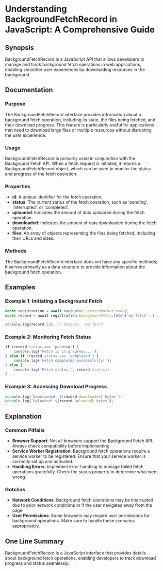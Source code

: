 <!--
Meta Description: # Understanding BackgroundFetchRecord in JavaScript: A Comprehensive Guide ## Synopsis BackgroundFetchRecord is a JavaScript API that allows developer...
Meta Keywords: fetch, background, status, backgroundfetchrecord, operation
-->

# Understanding BackgroundFetchRecord in JavaScript: A Comprehensive Guide

## Synopsis
BackgroundFetchRecord is a JavaScript API that allows developers to manage and track background fetch operations in web applications, enabling smoother user experiences by downloading resources in the background.

## Documentation
### Purpose
The BackgroundFetchRecord interface provides information about a background fetch operation, including its state, the files being fetched, and their download progress. This feature is particularly useful for applications that need to download large files or multiple resources without disrupting the user experience.

### Usage
BackgroundFetchRecord is primarily used in conjunction with the Background Fetch API. When a fetch request is initiated, it returns a BackgroundFetchRecord object, which can be used to monitor the status and progress of the fetch operation.

### Properties
- **id**: A unique identifier for the fetch operation.
- **status**: The current status of the fetch operation, such as 'pending', 'interrupted', or 'completed'.
- **uploaded**: Indicates the amount of data uploaded during the fetch operation.
- **downloaded**: Indicates the amount of data downloaded during the fetch operation.
- **files**: An array of objects representing the files being fetched, including their URLs and sizes.

### Methods
The BackgroundFetchRecord interface does not have any specific methods; it serves primarily as a data structure to provide information about the background fetch operation.

## Examples
### Example 1: Initiating a Background Fetch
```javascript
const registration = await navigator.serviceWorker.ready;
const record = await registration.backgroundFetch.fetch('my-fetch', ['/image1.jpg', '/image2.jpg']);

console.log(record.id); // Outputs: 'my-fetch'
```

### Example 2: Monitoring Fetch Status
```javascript
if (record.status === 'pending') {
    console.log('Fetch is in progress...');
} else if (record.status === 'completed') {
    console.log('Fetch completed successfully!');
} else {
    console.log('Fetch status:', record.status);
}
```

### Example 3: Accessing Download Progress
```javascript
console.log(`Downloaded: ${record.downloaded} bytes`);
console.log(`Uploaded: ${record.uploaded} bytes`);
```

## Explanation
### Common Pitfalls
- **Browser Support**: Not all browsers support the Background Fetch API. Always check compatibility before implementing.
- **Service Worker Registration**: Background fetch operations require a service worker to be registered. Ensure that your service worker is correctly set up and activated.
- **Handling Errors**: Implement error handling to manage failed fetch operations gracefully. Check the status property to determine what went wrong.

### Gotchas
- **Network Conditions**: Background fetch operations may be interrupted due to poor network conditions or if the user navigates away from the page.
- **User Permissions**: Some browsers may require user permissions for background operations. Make sure to handle these scenarios appropriately.

## One Line Summary
BackgroundFetchRecord is a JavaScript interface that provides details about background fetch operations, enabling developers to track download progress and status seamlessly.